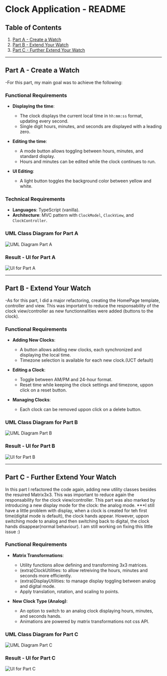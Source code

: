 # Clock Application - README

## Table of Contents
1. [Part A - Create a Watch](#part-a---create-a-watch)
2. [Part B - Extend Your Watch](#part-b---extend-your-watch)
3. [Part C - Further Extend Your Watch](#part-c---further-extend-your-watch)

---

## Part A - Create a Watch
-For this part, my main goal was to achieve the following: 
### Functional Requirements
- **Displaying the time**: 
  - The clock displays the current local time in `hh:mm:ss` format, updating every second.
  - Single digit hours, minutes, and seconds are displayed with a leading zero.
  
- **Editing the time**: 
  - A mode button allows toggling between hours, minutes, and standard display.
  - Hours and minutes can be edited while the clock continues to run.

- **UI Editing**: 
  - A light button toggles the background color between yellow and white.

### Technical Requirements
- **Languages**: TypeScript (vanilla).
- **Architecture**: MVC pattern with `ClockModel`, `ClockView`, and `ClockController`.

### UML Class Diagram for Part A
![UML Diagram Part A](documentation-uml/images/partA-uml.png)

### Result - UI for Part A
![UI for Part A](documentation-uml/images/partA-Result.png)

---

## Part B - Extend Your Watch
-As for this part, I did a major refactoring, creating the HomePage template, controller and view. 
This was importatnt to reduce the responsability of the clock view/controller as new functionnalities were added (buttons to the clock). 
### Functional Requirements
- **Adding New Clocks**: 
  - A button allows adding new clocks, each synchronized and displaying the local time.
  - Timezone selection is available for each new clock.(UCT default)
  
- **Editing a Clock**:
  - Toggle between AM/PM and 24-hour format.
  - Reset time while keeping the clock settings and timezone, uppon click on a reset button.
  
- **Managing Clocks**: 
  - Each clock can be removed uppon click on a delete button. 

### UML Class Diagram for Part B
![UML Diagram Part B](documentation-uml/images/partB-uml.png)

### Result - UI for Part B
![UI for Part B](documentation-uml/images/partB-Result.png)

---

## Part C - Further Extend Your Watch
In this part I refactored the code again, adding new utility classes besides the resuired Matrix3x3. This was important to reduce again the responsability for the clock view/controller. This part was also marked by introducing a new display mode for the clock: the analog mode.
***I still have a little problem with display, when a clock is created for teh first time(digital mode is default), the clock hands appear. However, uppon switching mode to analog and then switching back to digital, the clock hands disappear(normal behaviour). I am still working on fixing this little issue :)
  
### Functional Requirements
- **Matrix Transformations**: 
  - Utility functions allow defining and transforming 3x3 matrices.
  - (extra)ClockUtilities: to allow retreiving the hours, minutes and seconds more efficiently. 
  - (extra)DisplayUtilities: to manage display toggling between analog and digital mode.
  - Apply translation, rotation, and scaling to points.

- **New Clock Type (Analog)**: 
  - An option to switch to an analog clock displaying hours, minutes, and seconds hands.
  - Animations are powered by matrix transformations not css API. 

### UML Class Diagram for Part C
![UML Diagram Part C](documentation-uml/images/partC-uml.png)

### Result - UI for Part C
![UI for Part C](documentation-uml/images/partC-Result.png)

